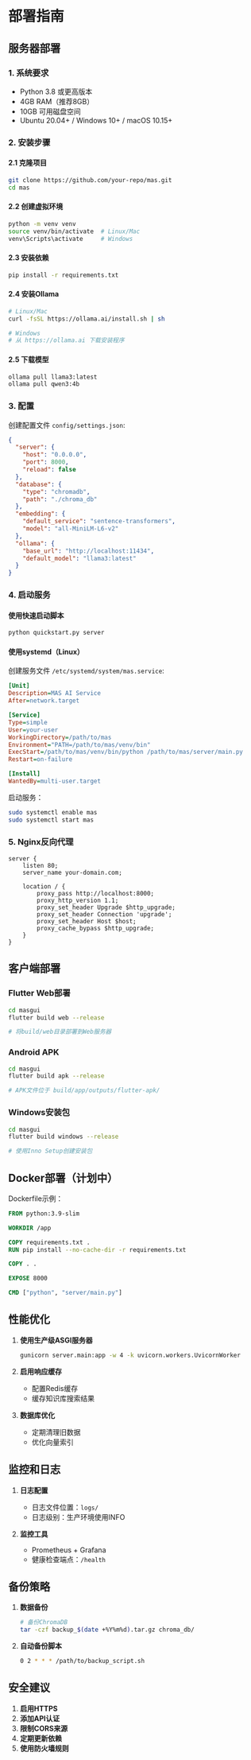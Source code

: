 # 部署指南

## 服务器部署

### 1. 系统要求

- Python 3.8 或更高版本
- 4GB RAM（推荐8GB）
- 10GB 可用磁盘空间
- Ubuntu 20.04+ / Windows 10+ / macOS 10.15+

### 2. 安装步骤

#### 2.1 克隆项目
```bash
git clone https://github.com/your-repo/mas.git
cd mas
```

#### 2.2 创建虚拟环境
```bash
python -m venv venv
source venv/bin/activate  # Linux/Mac
venv\Scripts\activate     # Windows
```

#### 2.3 安装依赖
```bash
pip install -r requirements.txt
```

#### 2.4 安装Ollama
```bash
# Linux/Mac
curl -fsSL https://ollama.ai/install.sh | sh

# Windows
# 从 https://ollama.ai 下载安装程序
```

#### 2.5 下载模型
```bash
ollama pull llama3:latest
ollama pull qwen3:4b
```

### 3. 配置

创建配置文件 `config/settings.json`:

```json
{
  "server": {
    "host": "0.0.0.0",
    "port": 8000,
    "reload": false
  },
  "database": {
    "type": "chromadb",
    "path": "./chroma_db"
  },
  "embedding": {
    "default_service": "sentence-transformers",
    "model": "all-MiniLM-L6-v2"
  },
  "ollama": {
    "base_url": "http://localhost:11434",
    "default_model": "llama3:latest"
  }
}
```

### 4. 启动服务

#### 使用快速启动脚本
```bash
python quickstart.py server
```

#### 使用systemd（Linux）
创建服务文件 `/etc/systemd/system/mas.service`:

```ini
[Unit]
Description=MAS AI Service
After=network.target

[Service]
Type=simple
User=your-user
WorkingDirectory=/path/to/mas
Environment="PATH=/path/to/mas/venv/bin"
ExecStart=/path/to/mas/venv/bin/python /path/to/mas/server/main.py
Restart=on-failure

[Install]
WantedBy=multi-user.target
```

启动服务：
```bash
sudo systemctl enable mas
sudo systemctl start mas
```

### 5. Nginx反向代理

```nginx
server {
    listen 80;
    server_name your-domain.com;

    location / {
        proxy_pass http://localhost:8000;
        proxy_http_version 1.1;
        proxy_set_header Upgrade $http_upgrade;
        proxy_set_header Connection 'upgrade';
        proxy_set_header Host $host;
        proxy_cache_bypass $http_upgrade;
    }
}
```

## 客户端部署

### Flutter Web部署

```bash
cd masgui
flutter build web --release

# 将build/web目录部署到Web服务器
```

### Android APK

```bash
cd masgui
flutter build apk --release

# APK文件位于 build/app/outputs/flutter-apk/
```

### Windows安装包

```bash
cd masgui
flutter build windows --release

# 使用Inno Setup创建安装包
```

## Docker部署（计划中）

Dockerfile示例：

```dockerfile
FROM python:3.9-slim

WORKDIR /app

COPY requirements.txt .
RUN pip install --no-cache-dir -r requirements.txt

COPY . .

EXPOSE 8000

CMD ["python", "server/main.py"]
```

## 性能优化

1. **使用生产级ASGI服务器**
   ```bash
   gunicorn server.main:app -w 4 -k uvicorn.workers.UvicornWorker
   ```

2. **启用响应缓存**
   - 配置Redis缓存
   - 缓存知识库搜索结果

3. **数据库优化**
   - 定期清理旧数据
   - 优化向量索引

## 监控和日志

1. **日志配置**
   - 日志文件位置：`logs/`
   - 日志级别：生产环境使用INFO

2. **监控工具**
   - Prometheus + Grafana
   - 健康检查端点：`/health`

## 备份策略

1. **数据备份**
   ```bash
   # 备份ChromaDB
   tar -czf backup_$(date +%Y%m%d).tar.gz chroma_db/
   ```

2. **自动备份脚本**
   ```bash
   0 2 * * * /path/to/backup_script.sh
   ```

## 安全建议

1. **启用HTTPS**
2. **添加API认证**
3. **限制CORS来源**
4. **定期更新依赖**
5. **使用防火墙规则**
